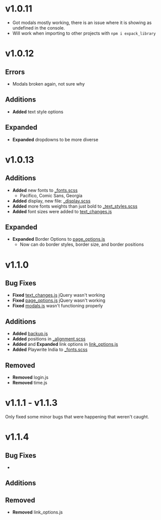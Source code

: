 # v1.0.11
- Got modals mostly working, there is an issue where it is showing as undefined in the console.
- Will work when importing to other projects with `npm i expack_library`
# v1.0.12
## Errors
- Modals broken again, not sure why
## Additions
- **Added** text style options 
## Expanded
- **Expanded** dropdowns to be more diverse
# v1.0.13
## Additions
- **Added** new fonts to [_fonts.scss](https://github.com/ExPackTeam/ExPack/blob/master/src/scss/_fonts.scss)
    - Pacifico, Comic Sans, Georgia
- **Added** display, new file: [_display.scss](https://github.com/ExPackTeam/ExPack/blob/master/src/scss/_display.scss)
- **Added** more fonts weights than just bold to [_text_styles.scss](https://github.com/ExPackTeam/ExPack/blob/master/src/scss/_text_styles.scss)
- **Added** font sizes were added to [text_changes.js](https://github.com/ExPackTeam/ExPack/blob/master/src/js/text_changes.js)
## Expanded
- **Expanded** Border Options to [page_options.js](https://github.com/ExPackTeam/ExPack/blob/master/src/js/page_options.js)
    - Now can do border styles, border size, and border positions
# v1.1.0
## Bug Fixes
- **Fixed** [text_changes.js](https://github.com/TeamExpack/ExPack/blob/master/src/js/text_changes.js) jQuery wasn't working
- **Fixed** [page_options.js](https://github.com/TeamExpack/ExPack/blob/master/src/js/page_options.js) jQuery wasn't working
- **Fixed** [modals.js](https://github.com/TeamExpack/ExPack/blob/master/src/js/modals.js) wasn't functioning properly
## Additions
- **Added** [backup.js](https://github.com/blob/master/src/js/backup.js)
- **Added** positions in [_alignment.scss](https://github.com/ExPackTeam/ExPack/blob/master/src/scss/_alignment.scss)
- **Added** and **Expanded** link options in [link_options.js](https://github.com/ExPackTeam/ExPack/blob/master/src/js/link_options.js)
- **Added** Playwrite India to [_fonts.scss](https://github.com/ExPackTeam/ExPack/blob/master/src/scss/_fonts.scss)
## Removed
- **Removed** login.js
- **Removed** time.js

# v1.1.1 - v1.1.3
Only fixed some minor bugs that were happening that weren't caught.

# v1.1.4
## Bug Fixes
- 
## Additions
## Removed
- **Removed** link_options.js